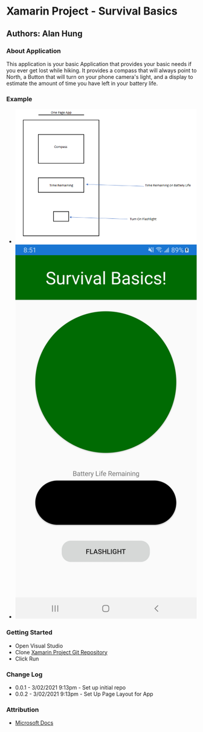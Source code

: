 # Xamarin Project - Survival Basics

## Authors: Alan Hung

### About Application
This application is your basic Application that provides your basic needs if you ever get lost while hiking.  It provides a compass that will always point to North, a Button that will turn on your phone camera's light, and a display to estimate the amount of time you have left in your battery life.

### Example
* ![](./XamarinApp/XamarinApp/assets/Workflow.PNG)
* ![](./XamarinApp/XamarinApp/assets/App_Layout.jpg)

### Getting Started
* Open Visual Studio
* Clone [Xamarin Project Git Repository](https://github.com/AlanYHung/dotnetXamarin)
* Click Run

### Change Log
* 0.0.1 - 3/02/2021 9:13pm - Set up initial repo
* 0.0.2 - 3/02/2021 9:13pm - Set Up Page Layout for App

### Attribution
* [Microsoft Docs](https://docs.microsoft.com/en-us/dotnet/csharp/language-reference/)
